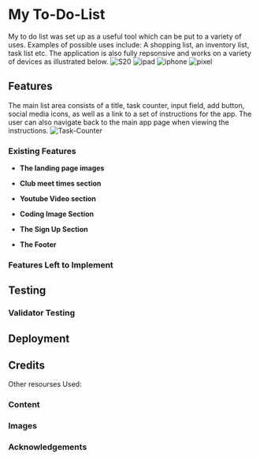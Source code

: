 # My To-Do-List

My to do list was set up as a useful tool which can be put to a variety of uses.
Examples of possible uses include: A shopping list, an inventory list, task list etc. The application is also fully repsonsive and works on a variety of devices as illustrated below.
![S20](assets/images/screenshots/Screenshot%20S20%20Ul.png)
![ipad](assets/images/screenshots/Screenshot%202022%20ipad.png)
![iphone](assets/images/screenshots/Screenshot%202022%20iphone%20se.png)
![pixel](assets/images/screenshots/Screenshot%202022-Pixel.png)


## Features 
The main list area consists of a title, task counter, input field, add button, social media icons, as well as a link to a set of instructions for the app.
The user can also navigate back to the main app page when viewing the instructions.
  ![Task-Counter](assets/images/screenshots/Screenshot%202022%20task%20counter.png)


### Existing Features





- __The landing page images__



 - __Club meet times section__




- __Youtube Video section__



- __Coding Image Section__



- __The Sign Up Section__


- __The Footer__ 




### Features Left to Implement


## Testing 



### Validator Testing 



## Deployment




## Credits

Other resourses Used:




### Content 


### Images



### Acknowledgements



